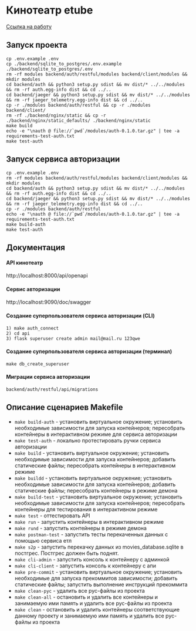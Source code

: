 # Кинотеатр etube

[Ссылка на работу](https://github.com/xh4vm/etube-FastAPI)

## Запуск проекта
``` 
cp .env.example .env
cp ./backend/sqlite_to_postgres/.env.example ./backend/sqlite_to_postgres/.env
rm -rf modules backend/auth/restful/modules backend/client/modules && mkdir modules
cd backend/auth && python3 setup.py sdist && mv dist/* ../../modules && rm -rf auth.egg-info dist && cd ../..
cd backend/jaeger && python3 setup.py sdist && mv dist/* ../../modules && rm -rf jaeger_telemetry.egg-info dist && cd ../..
cp -r ./modules backend/auth/restful && cp -r ./modules backend/client/
rm -rf ./backend/nginx/static && cp -r ./backend/nginx/static_defaults/ ./backend/nginx/static
make build
echo -e "\nauth @ file://`pwd`/modules/auth-0.1.0.tar.gz" | tee -a requirements-test-auth.txt
make test-auth
```

## Запуск сервиса авторизации
```
cp .env.example .env
rm -rf modules backend/auth/restful/modules backend/client/modules && mkdir modules
cd backend/auth && python3 setup.py sdist && mv dist/* ../../modules && rm -rf auth.egg-info dist && cd ../..
cd backend/jaeger && python3 setup.py sdist && mv dist/* ../../modules && rm -rf jaeger_telemetry.egg-info dist && cd ../..
cp -r ./modules backend/auth/restful
echo -e "\nauth @ file://`pwd`/modules/auth-0.1.0.tar.gz" | tee -a requirements-test-auth.txt
make build-auth
make test-auth
```

## Документация
#### API кинотеатр
http://localhost:8000/api/openapi
#### Сервис авторизации
http://localhost:9090/doc/swagger
#### Cоздание суперпользователя сервиса авторизации (CLI)
```
1) make auth_connect
2) cd api
3) flask superuser create admin mail@mail.ru 123qwe
```
#### Cоздание суперпользователя сервиса авторизации (терминал)
```
make db_create_superuser
```

#### Миграции сервиса авторизации
```
backend/auth/restful/api/migrations
```

## Описание сценариев Makefile
- `make build-auth` - установить виртуальное окружение; установить необходимые зависимости для запуска контейнеров; пересобрать контейнеры в интерактивном режиме для сервиса авторизации
- `make test-auth` - локально протестировать ручки сервиса авторизации
- `make build` - установить виртуальное окружение; установить необходимые зависимости для запуска контейнеров; добавить статические файлы; пересобрать контейнеры в интерактивном режиме
- `make buildd` -  установить виртуальное окружение; установить необходимые зависимости для запуска контейнеров; добавить статические файлы; пересобрать контейнеры в режиме демона
- `make build-test` - установить виртуальное окружение; установить необходимые зависимости для запуска контейнеров;  пересобрать контейнеры для тестирования в интерактивном режиме
- `make test` - оттестировать API
- `make run` - запустить контейнеры в интерактивном режиме
- `make rund` - запустить контейнеры в режиме демона 
- `make postman-test` - запустить тесты перекаченных данных с помощью сервиса етл
- `make s2p` - запустить перекачку данных из movies_database.sqlite в постгрес. Постгрес должен быть поднят.
- `make cli-admin` - запустить консоль к контейнеру с админкой
- `make cli-client` - запустить консоль к контейнеру с апи
- `make pre-commit` - установить виртуальное окружение; установить необходимые для запуска прекоммитов зависимости; добавить статические файлы; запустить выполнение инструкций прекоммита
- `make clean-pyc` - удалить все pyc-файлы из проекта
- `make clean-all` - остановить и удалить все контейнеры и занимаемую ими память и удалить все pyc-файлы из проекта
- `make clean` - остановить и удалить контейнеры соответствующие данному проекту и занимаемую ими память и удалить все pyc-файлы из проекта
